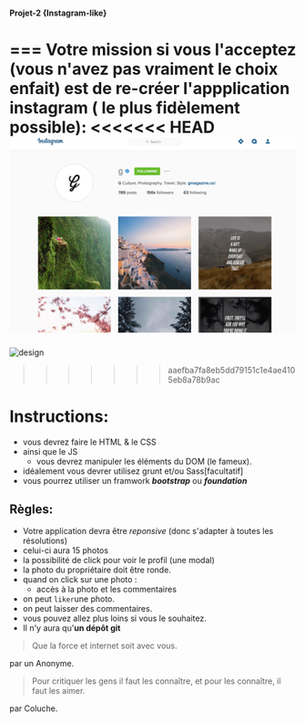 #### Projet-2 {Instagram-like}
===
Votre mission si vous l'acceptez (vous n'avez pas vraiment le choix enfait) est de re-créer l'appplication instagram ( le plus fidèlement possible):
<<<<<<< HEAD
![Design](./img/instagram.png)
=======

![design](./img/insta.png)
>>>>>>> aaefba7fa8eb5dd79151c1e4ae4105eb8a78b9ac
# Instructions:
+ vous devrez faire le HTML & le CSS
+ ainsi que le JS
   	+ vous devrez manipuler les éléments du DOM (le fameux). 
+ idéalement vous devrer utilisez grunt  et/ou Sass[facultatif]
+ vous pourrez utiliser un framwork  __*bootstrap*__ ou __*foundation*__

##  Règles:
+ Votre application devra être *reponsive* (donc s'adapter à toutes les résolutions)
+ celui-ci aura 15 photos
+ la possibilité de click pour voir le profil (une modal)
+ la photo du propriétaire doit être ronde. 
+ quand on click sur une photo :
	+ accès à la photo et les commentaires
+ on peut `liker`une photo.
+ on peut laisser des commentaires.
+ vous pouvez allez plus loins si vous le souhaitez.
+ Il n'y aura qu'__un dépôt git__

> Que la force et internet soit avec vous.

par un Anonyme.

> Pour critiquer les gens il faut les connaître, et pour les connaître, il faut les aimer.

 par Coluche.
